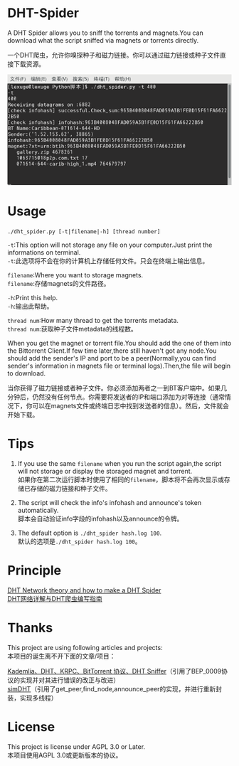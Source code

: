 # DHT-Spider
A DHT Spider allows you to sniff the torrents and magnets.You can download what the script sniffed via magnets or torrents directly.

一个DHT爬虫，允许你嗅探种子和磁力链接。你可以通过磁力链接或种子文件直接下载资源。

![](/2017-07-22-103921_680x336_scrot.png)

# Usage
```./dht_spider.py [-t|filename|-h] [thread number]```

```-t```:This option will not storage any file on your computer.Just print the informations on terminal.  
```-t```:此选项将不会在你的计算机上存储任何文件。只会在终端上输出信息。

```filename```:Where you want to storage magnets.  
```filename```:存储magnets的文件路径。

```-h```:Print this help.  
```-h```:输出此帮助。

```thread num```:How many thread to get the torrents metadata.  
```thread num```:获取种子文件metadata的线程数。

When you get the magnet or torrent file.You should add the one of them into the Bittorrent Client.If few time later,there still haven't got  any node.You should add the sender's IP and port to be a peer(Normally,you can find sender's information in magnets file or terminal logs).Then,the file will begin to download.

当你获得了磁力链接或者种子文件。你必须添加两者之一到BT客户端中。如果几分钟后，仍然没有任何节点。你需要将发送者的IP和端口添加为对等连接（通常情况下，你可以在magnets文件或终端日志中找到发送者的信息）。然后，文件就会开始下载。

# Tips
1. If you use the same ```filename``` when you run the script again,the script will not storage or display the storaged magnet and torrent.  
如果你在第二次运行脚本时使用了相同的```filename```，脚本将不会再次显示或存储已存储的磁力链接和种子文件。

2. The script will check the info's infohash and announce's token automatically.  
脚本会自动验证info字段的infohash以及announce的令牌。

3. The default option is ```./dht_spider hash.log 100```.  
默认的选项是```./dht_spider hash.log 100```。

# Principle
[DHT Network theory and how to make a DHT Spider](https://lexuge.github.io/jekyll/update/2017/07/22/DHT%E7%BD%91%E7%BB%9C%E8%AF%A6%E8%A7%A3%E4%B8%8EDHT%E7%88%AC%E8%99%AB%E7%BC%96%E5%86%99%E6%8C%87%E5%8D%97.html)  
[DHT网络详解与DHT爬虫编写指南](https://lexuge.github.io/jekyll/update/2017/07/22/DHT%E7%BD%91%E7%BB%9C%E8%AF%A6%E8%A7%A3%E4%B8%8EDHT%E7%88%AC%E8%99%AB%E7%BC%96%E5%86%99%E6%8C%87%E5%8D%97.html)

# Thanks
This project are using following articles and projects:  
本项目的诞生离不开下面的文章/项目：

[Kademlia、DHT、KRPC、BitTorrent 协议、DHT Sniffer](http://www.cnblogs.com/LittleHann/p/6180296.html)（引用了BEP_0009协议的实现并对其进行错误的改正与改进）  
[simDHT](https://github.com/fanpei91/simDHT)（引用了get_peer,find_node,announce_peer的实现，并进行重新封装，实现多线程）

# License
This project is license under AGPL 3.0 or Later.  
本项目使用AGPL 3.0或更新版本的协议。
